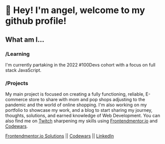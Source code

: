 # 👋 Hey! I'm angel, welcome to my github profile!

## What am I...

### /Learning
I'm currently partaking in the 2022 #100Devs cohort with a focus on full stack JavaScript.

### /Projects
My main project is focused on creating a fully functioning, reliable, E-commerce store to share with mom and pop shops adjusting to the pandemic and the world of online shopping. I'm also working on my portfolio to showcase my work, and a blog to start sharing my journey, thoughts, solutions, and earned knowledge of Web Development. You can also find me on [Twitch](https://www.twitch.tv/kindofadev) sharpening my skills using [Frontendmentor.io](https://www.frontendmentor.io/profile/amsIII) and [Codewars](https://www.codewars.com/users/amsIII).


[Frontendmentor.io Solutions](https://www.frontendmentor.io/profile/amsIII) || [Codewars](https://www.codewars.com/users/amsIII) || [LinkedIn](https://www.linkedin.com/in/amsiii/) 
